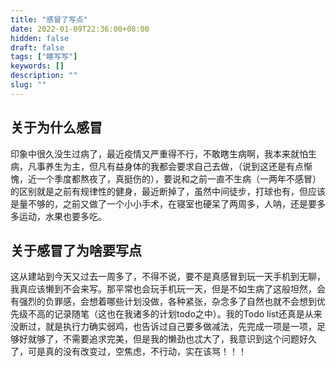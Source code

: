 ```yaml
---
title: "感冒了写点"
date: 2022-01-09T22:36:00+08:00
hidden: false
draft: false
tags: ["瞎写写"]
keywords: []
description: ""
slug: ""
---
```


## 关于为什么感冒
印象中很久没生过病了，最近疫情又严重得不行，不敢瞎生病啊，我本来就怕生病，凡事养生为主，但凡有益身体的我都会要求自己去做，（说到这还是有点惭愧，近一个季度都熬夜了，真挺伤的），要说和之前一直不生病（一两年不感冒）的区别就是之前有规律性的健身，最近断掉了，虽然中间徒步，打球也有，但应该是量不够的，之前又做了一个小小手术，在寝室也硬呆了两周多，人呐，还是要多多运动，水果也要多吃。

## 关于感冒了为啥要写点
这从建站到今天又过去一周多了，不得不说，要不是真感冒到玩一天手机到无聊，我真应该懒到不会来写。那平常也会玩手机玩一天，但是不如生病了这般坦然，会有强烈的负罪感，会想着哪些计划没做，各种紧张，杂念多了自然也就不会想到优先级不高的记录随笔（这也在我诸多的计划todo之中）。我的Todo list还真是从来没断过，就是执行力确实弱鸡，也告诉过自己要多做减法，先完成一项是一项，足够好就够了，不需要追求完美，但是我的懒劲也忒大了，我意识到这个问题好久了，可是真的没有改变过，空焦虑，不行动，实在该骂！！！


